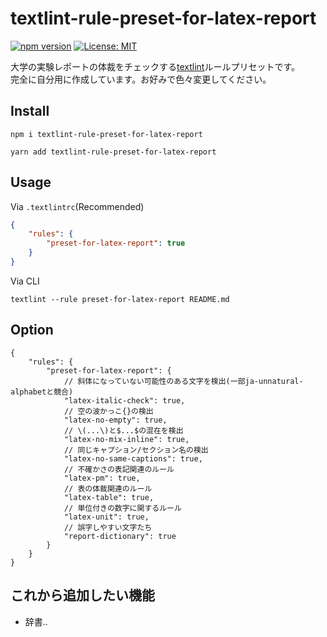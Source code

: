 # textlint-rule-preset-for-latex-report

[![npm version](https://badge.fury.io/js/textlint-rule-preset-for-latex-report.svg)](https://badge.fury.io/js/textlint-rule-preset-for-latex-report)
[![License: MIT](https://img.shields.io/badge/License-MIT-yellow.svg)](https://opensource.org/licenses/MIT)

大学の実験レポートの体裁をチェックする[textlint](https://github.com/textlint/textlint 'textlint')ルールプリセットです。  
完全に自分用に作成しています。お好みで色々変更してください。

## Install

```cli
npm i textlint-rule-preset-for-latex-report

yarn add textlint-rule-preset-for-latex-report
```

## Usage

Via `.textlintrc`(Recommended)

```json
{
    "rules": {
        "preset-for-latex-report": true
    }
}
```

Via CLI

```cli
textlint --rule preset-for-latex-report README.md
```

## Option

```json5
{
    "rules": {
        "preset-for-latex-report": {
            // 斜体になっていない可能性のある文字を検出(一部ja-unnatural-alphabetと競合)
            "latex-italic-check": true,
            // 空の波かっこ{}の検出
            "latex-no-empty": true,
            // \(...\)と$...$の混在を検出
            "latex-no-mix-inline": true,
            // 同じキャプション/セクション名の検出
            "latex-no-same-captions": true,
            // 不確かさの表記関連のルール
            "latex-pm": true,
            // 表の体裁関連のルール
            "latex-table": true,
            // 単位付きの数字に関するルール
            "latex-unit": true,
            // 誤字しやすい文字たち
            "report-dictionary": true
        }
    }
}
```

## これから追加したい機能

- 辞書..
